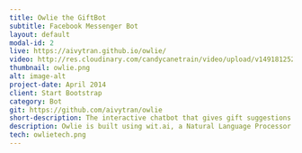```yaml
---
title: Owlie the GiftBot
subtitle: Facebook Messenger Bot
layout: default
modal-id: 2
live: https://aivytran.github.io/owlie/
video: http://res.cloudinary.com/candycanetrain/video/upload/v1491812527/official1small_wiyl6c.mp4
thumbnail: owlie.png
alt: image-alt
project-date: April 2014
client: Start Bootstrap
category: Bot
git: https://github.com/aivytran/owlie
short-description: The interactive chatbot that gives gift suggestions and reminds you to send gifts to special ones. Save you the headache of getting gifts!
description: Owlie is built using wit.ai, a Natural Language Processor with machine learning to process user's message into actionable data, Facebook Messenger API to render response, and Express.JS to connect all pieces together. <br/><br/> Owlie is a gift expert who can give gift suggestions based on preferences. Gift suggestions is showed through a horizontal scrollable carousel, where users can see product's image, short description, price, shipping information, and purchase button. Users then can choose to purchase or view more suggestions. Not only a gift expert, Owlie is also good at reminding for special events. Users have an option to set reminder, and Owlie will send them a reminder message on the date of event. Throughout the chat, there are persistent menu, quick replies, and option templates to help users navigate. <br/><br/> Owlie is still an ongoing experience. For now, Owlie can only understand text message, but she is learning to understand voice. So look forward to the voice control version!  <br/><br/> Check Owlie out and maybe she can help you make you special ones happy! ;)
tech: owlietech.png
---
```

